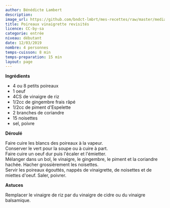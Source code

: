 ```yaml
---
author: Bénédicte Lambert
description: 
image_url: https://github.com/bndct-lmbrt/mes-recettes/raw/master/medias/poireaux-vinaigrette-revisites.jpg
title: Poireaux vinaigrette revisités
licence: CC-by-sa
categorie: entrée
niveau: débutant
date: 12/03/2019
nombre: 4 personnes
temps-cuisson: 8 min
temps-preparation: 15 min
layout: page
---
```



**Ingrédients**  
 
* 4 ou 8 petits poireaux
* 1 oeuf
* 4CS de vinaigre de riz
* 1/2cc de gingembre frais râpé
* 1/2cc de piment d'Espelette
* 2 branches de coriandre
* 15 noisettes
* sel, poivre



**Déroulé**

Faire cuire les blancs des poireaux à la vapeur.   
Conserver le vert pour la soupe ou à cuire à part.  
Faire cuire un oeuf dur puis l'écaler et l'émietter.   
Mélanger dans un bol, le vinaigre, le gingembre, le piment et la coriandre hachée. 
Hacher grossièrement les noisettes.  
Servir les poireaux égouttés, nappés de vinaigrette, de noisettes et de miettes d'oeuf.
Saler, poivrer.

 
**Astuces** 

Remplacer le vinaigre de riz par du vinaigre de cidre ou du vinaigre balsamique.  